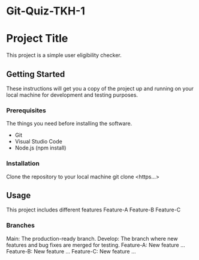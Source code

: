 # Git-Quiz-TKH-1

# Project Title

This project is a simple user eligibility checker.

## Getting Started

These instructions will get you a copy of the project up and running on your local machine for development and testing purposes.

### Prerequisites

The things you need before installing the software.

- Git
- Visual Studio Code
- Node.js (npm install)

### Installation

Clone the repository to your local machine
 git clone <https...>


## Usage

This project includes different features
Feature-A
Feature-B
Feature-C

### Branches

Main: The production-ready branch.
Develop: The branch where new features and bug fixes are merged for testing.
Feature-A: New feature ...
Feature-B: New feature ...
Feature-C: New feature ...

